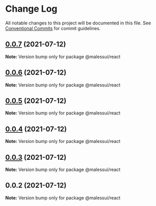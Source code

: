 # Change Log

All notable changes to this project will be documented in this file.
See [Conventional Commits](https://conventionalcommits.org) for commit guidelines.

## [0.0.7](https://github.com/shipless/malessui/compare/v0.0.6...v0.0.7) (2021-07-12)

**Note:** Version bump only for package @malessui/react





## [0.0.6](https://github.com/shipless/malessui/compare/v0.0.5...v0.0.6) (2021-07-12)

**Note:** Version bump only for package @malessui/react





## [0.0.5](https://github.com/shipless/malessui/compare/v0.0.4...v0.0.5) (2021-07-12)

**Note:** Version bump only for package @malessui/react





## [0.0.4](https://github.com/shipless/malessui/compare/v0.0.3...v0.0.4) (2021-07-12)

**Note:** Version bump only for package @malessui/react





## [0.0.3](https://github.com/shipless/malessui/compare/v0.0.2...v0.0.3) (2021-07-12)

**Note:** Version bump only for package @malessui/react





## 0.0.2 (2021-07-12)

**Note:** Version bump only for package @malessui/react
